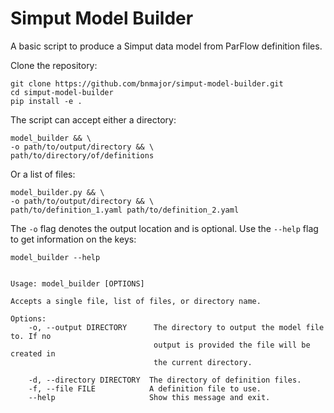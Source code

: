 # Simput Model Builder

A basic script to produce a Simput data model from ParFlow definition files.

Clone the repository:

    git clone https://github.com/bnmajor/simput-model-builder.git
    cd simput-model-builder
    pip install -e .

The script can accept either a directory:

    model_builder && \
    -o path/to/output/directory && \
    path/to/directory/of/definitions
    

Or a list of files:

    model_builder.py && \
    -o path/to/output/directory && \
    path/to/definition_1.yaml path/to/definition_2.yaml


The `-o` flag denotes the output location and is optional. Use the `--help` flag to get information on the keys:

    model_builder --help


    Usage: model_builder [OPTIONS]

    Accepts a single file, list of files, or directory name.

    Options:
        -o, --output DIRECTORY      The directory to output the model file to. If no
                                    output is provided the file will be created in
                                    the current directory.

        -d, --directory DIRECTORY  The directory of definition files.
        -f, --file FILE            A definition file to use.
        --help                     Show this message and exit.

